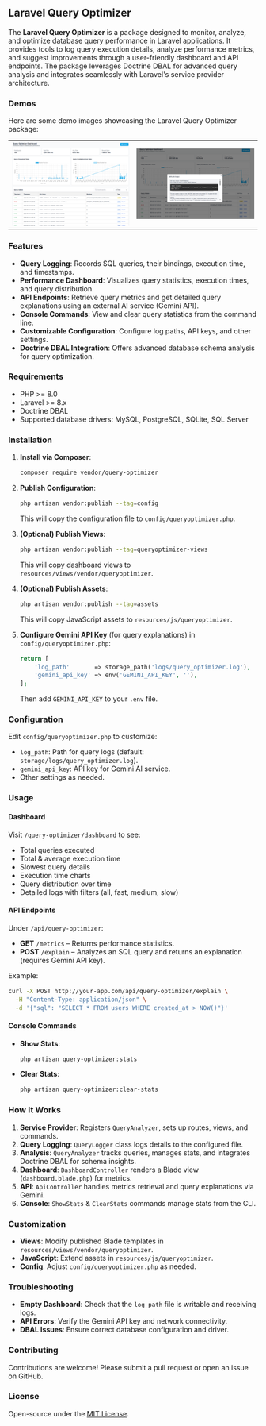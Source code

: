 ## Laravel Query Optimizer

The **Laravel Query Optimizer** is a package designed to monitor, analyze, and optimize database query performance in Laravel applications. It provides tools to log query execution details, analyze performance metrics, and suggest improvements through a user-friendly dashboard and API endpoints. The package leverages Doctrine DBAL for advanced query analysis and integrates seamlessly with Laravel's service provider architecture.

### Demos

Here are some demo images showcasing the Laravel Query Optimizer package:

<table>
  <tr>
    <td><img src="./assets/14.png" width="250" /></td>
    <td><img src="./assets/15.png" width="250" /></td>
  </tr>
</table>


### Features

* **Query Logging**: Records SQL queries, their bindings, execution time, and timestamps.
* **Performance Dashboard**: Visualizes query statistics, execution times, and query distribution.
* **API Endpoints**: Retrieve query metrics and get detailed query explanations using an external AI service (Gemini API).
* **Console Commands**: View and clear query statistics from the command line.
* **Customizable Configuration**: Configure log paths, API keys, and other settings.
* **Doctrine DBAL Integration**: Offers advanced database schema analysis for query optimization.

### Requirements

* PHP >= 8.0
* Laravel >= 8.x
* Doctrine DBAL
* Supported database drivers: MySQL, PostgreSQL, SQLite, SQL Server

### Installation

1. **Install via Composer**:

   ```bash
   composer require vendor/query-optimizer
   ```
2. **Publish Configuration**:

   ```bash
   php artisan vendor:publish --tag=config
   ```

   This will copy the configuration file to `config/queryoptimizer.php`.
3. **(Optional) Publish Views**:

   ```bash
   php artisan vendor:publish --tag=queryoptimizer-views
   ```

   This will copy dashboard views to `resources/views/vendor/queryoptimizer`.
4. **(Optional) Publish Assets**:

   ```bash
   php artisan vendor:publish --tag=assets
   ```

   This will copy JavaScript assets to `resources/js/queryoptimizer`.
5. **Configure Gemini API Key** (for query explanations) in `config/queryoptimizer.php`:

   ```php
   return [
       'log_path'       => storage_path('logs/query_optimizer.log'),
       'gemini_api_key' => env('GEMINI_API_KEY', ''),
   ];
   ```

   Then add `GEMINI_API_KEY` to your `.env` file.

### Configuration

Edit `config/queryoptimizer.php` to customize:

* `log_path`: Path for query logs (default: `storage/logs/query_optimizer.log`).
* `gemini_api_key`: API key for Gemini AI service.
* Other settings as needed.

### Usage

#### Dashboard

Visit `/query-optimizer/dashboard` to see:

* Total queries executed
* Total & average execution time
* Slowest query details
* Execution time charts
* Query distribution over time
* Detailed logs with filters (all, fast, medium, slow)

#### API Endpoints

Under `/api/query-optimizer`:

* **GET** `/metrics` – Returns performance statistics.
* **POST** `/explain` – Analyzes an SQL query and returns an explanation (requires Gemini API key).

Example:

```bash
curl -X POST http://your-app.com/api/query-optimizer/explain \
  -H "Content-Type: application/json" \
  -d '{"sql": "SELECT * FROM users WHERE created_at > NOW()"}'
```

#### Console Commands

* **Show Stats**:

  ```bash
  php artisan query-optimizer:stats
  ```
* **Clear Stats**:

  ```bash
  php artisan query-optimizer:clear-stats
  ```

### How It Works

1. **Service Provider**: Registers `QueryAnalyzer`, sets up routes, views, and commands.
2. **Query Logging**: `QueryLogger` class logs details to the configured file.
3. **Analysis**: `QueryAnalyzer` tracks queries, manages stats, and integrates Doctrine DBAL for schema insights.
4. **Dashboard**: `DashboardController` renders a Blade view (`dashboard.blade.php`) for metrics.
5. **API**: `ApiController` handles metrics retrieval and query explanations via Gemini.
6. **Console**: `ShowStats` & `ClearStats` commands manage stats from the CLI.

### Customization

* **Views**: Modify published Blade templates in `resources/views/vendor/queryoptimizer`.
* **JavaScript**: Extend assets in `resources/js/queryoptimizer`.
* **Config**: Adjust `config/queryoptimizer.php` as needed.

### Troubleshooting

* **Empty Dashboard**: Check that the `log_path` file is writable and receiving logs.
* **API Errors**: Verify the Gemini API key and network connectivity.
* **DBAL Issues**: Ensure correct database configuration and driver.

### Contributing

Contributions are welcome! Please submit a pull request or open an issue on GitHub.

### License

Open-source under the [MIT License](https://opensource.org/licenses/MIT).
